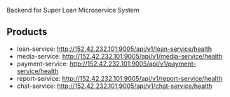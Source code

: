 Backend for Super Loan Microservice System

## Products

- loan-service: http://152.42.232.101:9005/api/v1/loan-service/health
- media-service: http://152.42.232.101:9005/api/v1/media-service/health
- payment-service: http://152.42.232.101:9005/api/v1/payment-service/health
- report-service: http://152.42.232.101:9005/api/v1/report-service/health
- chat-service: http://152.42.232.101:9005/api/v1/chat-service/health
